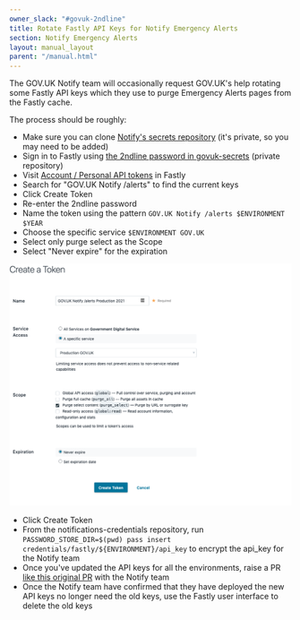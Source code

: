 ```yaml
---
owner_slack: "#govuk-2ndline"
title: Rotate Fastly API Keys for Notify Emergency Alerts
section: Notify Emergency Alerts
layout: manual_layout
parent: "/manual.html"
---
```


The GOV.UK Notify team will occasionally request GOV.UK's help rotating some Fastly API keys which they use to purge Emergency Alerts
pages from the Fastly cache.

The process should be roughly:

* Make sure you can clone [Notify's secrets repository](https://github.com/alphagov/notifications-credentials/) (it's private, so you may need to be added)
* Sign in to Fastly using [the 2ndline password in govuk-secrets](https://github.com/alphagov/govuk-secrets/blob/master/pass/2ndline/fastly/deployment_shared_account.gpg) (private repository)
* Visit [Account / Personal API tokens](https://manage.fastly.com/account/personal/tokens) in Fastly
* Search for "GOV.UK Notify /alerts" to find the current keys
* Click Create Token
* Re-enter the 2ndline password
* Name the token using the pattern `GOV.UK Notify /alerts $ENVIRONMENT $YEAR`
* Choose the specific service `$ENVIRONMENT GOV.UK`
* Select only purge select as the Scope
* Select "Never expire" for the expiration

![Screenshot of the Fastly user interface for configuring an API key](/manual/images/fastly-api-key-emergency-alerts.png)

* Click Create Token
* From the notifications-credentials repository, run `PASSWORD_STORE_DIR=$(pwd) pass insert credentials/fastly/${ENVIRONMENT}/api_key` to encrypt the api_key for the Notify team
* Once you've updated the API keys for all the environments, raise a PR [like this original PR](https://github.com/alphagov/notifications-credentials/pull/213) with the Notify team
* Once the Notify team have confirmed that they have deployed the new API keys no longer need the old keys, use the Fastly user interface to delete the old keys

